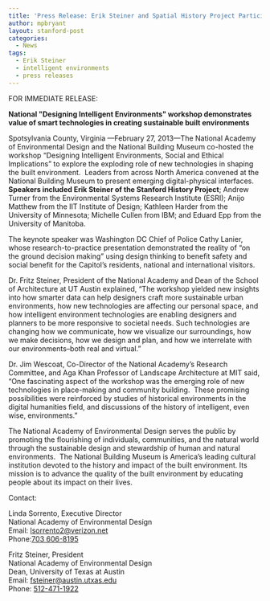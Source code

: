 ```yaml
---
title: 'Press Release: Erik Steiner and Spatial History Project Participates in National &#8220;Designing Intelligent Environments&#8221; Workshop'
author: mpbryant
layout: stanford-post
categories:
  - News
tags:
  - Erik Steiner
  - intelligent environments
  - press releases
---
```

FOR IMMEDIATE RELEASE:

**National "Designing Intelligent Environments" workshop demonstrates value of smart technologies in creating sustainable built environments**

Spotsylvania County, Virginia —February 27, 2013—The National Academy of Environmental Design and the National Building Museum co-hosted the workshop “Designing Intelligent Environments, Social and Ethical Implications” to explore the exploding role of new technologies in shaping the built environment.  Leaders from across North America convened at the National Building Museum to present emerging digital-physical interfaces.  **Speakers included Erik Steiner of the Stanford History Project**; Andrew Turner from the Environmental Systems Research Institute (ESRI); Anijo Matthew from the IIT Institute of Design; Kathleen Harder from the University of Minnesota; Michelle Cullen from IBM; and Eduard Epp from the University of Manitoba.

The keynote speaker was Washington DC Chief of Police Cathy Lanier, whose research-to-practice presentation demonstrated the reality of “on the ground decision making” using design thinking to benefit safety and social benefit for the Capitol’s residents, national and international visitors.

Dr. Fritz Steiner, President of the National Academy and Dean of the School of Architecture at UT Austin explained, “The workshop yielded new insights into how smarter data can help designers craft more sustainable urban environments, how new technologies are affecting our personal space, and how intelligent environment technologies are enabling designers and planners to be more responsive to societal needs. Such technologies are changing how we communicate, how we visualize our surroundings, how we make decisions, how we design and plan, and how we interrelate with our environments&#8211;both real and virtual.”

Dr. Jim Wescoat, Co-Director of the National Academy’s Research Committee, and Aga Khan Professor of Landscape Architecture at MIT said, “One fascinating aspect of the workshop was the emerging role of new technologies in place-making and community building.  These promising possibilities were reinforced by studies of historical environments in the digital humanities field, and discussions of the history of intelligent, even wise, environments.”

The National Academy of Environmental Design serves the public by promoting the flourishing of individuals, communities, and the natural world through the sustainable design and stewardship of human and natural environments.  The National Building Museum is America’s leading cultural institution devoted to the history and impact of the built environment. Its mission is to advance the quality of the built environment by educating people about its impact on their lives.

Contact:

Linda Sorrento, Executive Director  
National Academy of Environmental Design  
Email: <a href="mailto:lsorrento2@verizon.net" target="_blank">lsorrento2@verizon.net</a>  
Phone:<a href="tel:703%20606-8195" target="_blank">703 606-8195</a>

Fritz Steiner, President  
National Academy of Environmental Design  
Dean, University of Texas at Austin  
Email: <a href="mailto:fsteiner@austin.utxas.edu" target="_blank">fsteiner@austin.utxas.edu</a>  
Phone: <a href="tel:512-471-1922" target="_blank">512-471-1922</a>

&nbsp;
